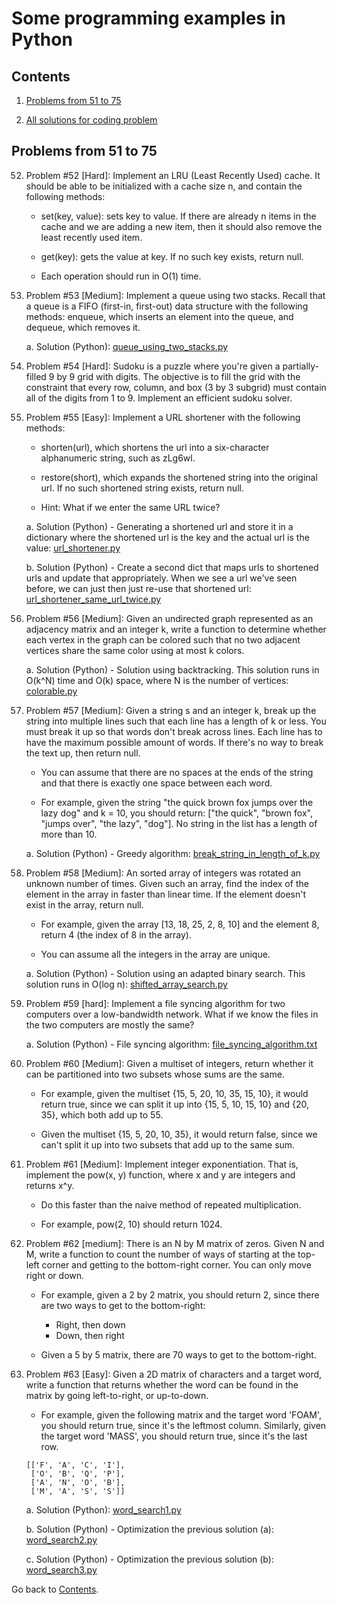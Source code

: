 Some programming examples in Python
===========================

## Contents

1. [Problems from 51 to 75](#problems-from-51-to-75)

2. [All solutions for coding problem](https://github.com/ramonfigueiredopessoa/python_programming#solutions-for-coding-problems)

## Problems from 51 to 75

52. Problem #52 [Hard]: Implement an LRU (Least Recently Used) cache. It should be able to be initialized with a cache size n, and contain the following methods:

	* set(key, value): sets key to value. If there are already n items in the cache and we are adding a new item, then it should also remove the least recently used item.
	* get(key): gets the value at key. If no such key exists, return null.

	* Each operation should run in O(1) time.

53. Problem #53 [Medium]: Implement a queue using two stacks. Recall that a queue is a FIFO (first-in, first-out) data structure with the following methods: enqueue, which inserts an element into the queue, and dequeue, which removes it.

	a. Solution (Python): [queue_using_two_stacks.py](https://github.com/ramon-pessoa/python_programming/blob/master/solutions_for_coding_problems/51-75/queue_using_two_stacks.py)

54. Problem #54 [Hard]: Sudoku is a puzzle where you're given a partially-filled 9 by 9 grid with digits. The objective is to fill the grid with the constraint that every row, column, and box (3 by 3 subgrid) must contain all of the digits from 1 to 9. Implement an efficient sudoku solver.

55. Problem #55 [Easy]: Implement a URL shortener with the following methods:

	* shorten(url), which shortens the url into a six-character alphanumeric string, such as zLg6wl.
	* restore(short), which expands the shortened string into the original url. If no such shortened string exists, return null.

	* Hint: What if we enter the same URL twice?

	a. Solution (Python) - Generating a shortened url and store it in a dictionary where the shortened url is the key and the actual url is the value: [url_shortener.py](https://github.com/ramon-pessoa/python_programming/blob/master/solutions_for_coding_problems/51-75/url_shortener.py)

	b. Solution (Python) - Create a second dict that maps urls to shortened urls and update that appropriately. When we see a url we've seen before, we can just then just re-use that shortened url: [url_shortener_same_url_twice.py](https://github.com/ramon-pessoa/python_programming/blob/master/solutions_for_coding_problems/51-75/url_shortener_same_url_twice.py)

56. Problem #56 [Medium]: Given an undirected graph represented as an adjacency matrix and an integer k, write a function to determine whether each vertex in the graph can be colored such that no two adjacent vertices share the same color using at most k colors.

	a. Solution (Python) - Solution using backtracking. This solution runs in O(k^N) time and O(k) space, where N is the number of vertices: [colorable.py](https://github.com/ramon-pessoa/python_programming/blob/master/solutions_for_coding_problems/51-75/colorable.py)

57. Problem #57 [Medium]: Given a string s and an integer k, break up the string into multiple lines such that each line has a length of k or less. You must break it up so that words don't break across lines. Each line has to have the maximum possible amount of words. If there's no way to break the text up, then return null.

	* You can assume that there are no spaces at the ends of the string and that there is exactly one space between each word.

	* For example, given the string "the quick brown fox jumps over the lazy dog" and k = 10, you should return: ["the quick", "brown fox", "jumps over", "the lazy", "dog"]. No string in the list has a length of more than 10.

	a. Solution (Python) - Greedy algorithm: [break_string_in_length_of_k.py](https://github.com/ramon-pessoa/python_programming/blob/master/solutions_for_coding_problems/51-75/break_string_in_length_of_k.py)

58. Problem #58 [Medium]: An sorted array of integers was rotated an unknown number of times. Given such an array, find the index of the element in the array in faster than linear time.  If the element doesn't exist in the array, return null.

	* For example, given the array [13, 18, 25, 2, 8, 10] and the element 8, return 4 (the index of 8 in the array).

	* You can assume all the integers in the array are unique.

	a. Solution (Python) - Solution using an adapted binary search. This solution runs in O(log n): [shifted_array_search.py](https://github.com/ramon-pessoa/python_programming/blob/master/solutions_for_coding_problems/51-75/shifted_array_search.py)

59. Problem #59 [hard]: Implement a file syncing algorithm for two computers over a low-bandwidth network. What if we know the files in the two computers are mostly the same?

	a. Solution (Python) - File syncing algorithm: [file_syncing_algorithm.txt](https://github.com/ramon-pessoa/python_programming/blob/master/solutions_for_coding_problems/51-75/file_syncing_algorithm.txt)

60. Problem #60 [Medium]: Given a multiset of integers, return whether it can be partitioned into two subsets whose sums are the same.

	* For example, given the multiset {15, 5, 20, 10, 35, 15, 10}, it would return true, since we can split it up into {15, 5, 10, 15, 10} and {20, 35}, which both add up to 55.

	* Given the multiset {15, 5, 20, 10, 35}, it would return false, since we can't split it up into two subsets that add up to the same sum.

61. Problem #61 [Medium]: Implement integer exponentiation. That is, implement the pow(x, y) function, where x and y are integers and returns x^y.

	* Do this faster than the naive method of repeated multiplication.

	* For example, pow(2, 10) should return 1024.

62. Problem #62 [medium]: There is an N by M matrix of zeros. Given N and M, write a function to count the number of ways of starting at the top-left corner and getting to the bottom-right corner. You can only move right or down.

	* For example, given a 2 by 2 matrix, you should return 2, since there are two ways to get to the bottom-right:

		* Right, then down
		* Down, then right

	* Given a 5 by 5 matrix, there are 70 ways to get to the bottom-right.

63. Problem #63 [Easy]: Given a 2D matrix of characters and a target word, write a function that returns whether the word can be found in the matrix by going left-to-right, or up-to-down.

	* For example, given the following matrix and the target word 'FOAM', you should return true, since it's the leftmost column. Similarly, given the target word 'MASS', you should return true, since it's the last row.

	```
	[['F', 'A', 'C', 'I'],
	 ['O', 'B', 'Q', 'P'],
	 ['A', 'N', 'O', 'B'],
	 ['M', 'A', 'S', 'S']]
	```
	
	a. Solution (Python): [word_search1.py](https://github.com/ramon-pessoa/python_programming/blob/master/solutions_for_coding_problems/51-75/word_search1.py)

	b. Solution (Python) - Optimization the previous solution (a): [word_search2.py](https://github.com/ramon-pessoa/python_programming/blob/master/solutions_for_coding_problems/51-75/word_search2.py)

	c. Solution (Python) - Optimization the previous solution (b): [word_search3.py](https://github.com/ramon-pessoa/python_programming/blob/master/solutions_for_coding_problems/51-75/word_search3.py)

Go back to [Contents](#contents).
